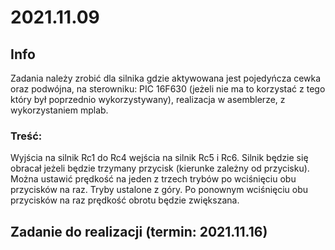 # 2021.11.09

## Info
Zadania należy zrobić dla silnika gdzie aktywowana jest pojedyńcza cewka oraz podwójna,
na sterowniku: PIC 16F630 (jeżeli nie ma to korzystać z tego który był poprzednio wykorzystywany), realizacja w asemblerze,
z wykorzystaniem mplab.

### Treść:
Wyjścia na silnik Rc1 do Rc4 wejścia na silnik Rc5 i Rc6.
Silnik będzie się obracał jeżeli będzie trzymany przycisk (kierunke zależny od przycisku). Można ustawić prędkość na jeden z trzech trybów po wciśnięciu obu przycisków na raz. Tryby ustalone z góry. Po ponownym wciśnięciu obu przycisków na raz prędkość obrotu będzie zwiększana.
 
## Zadanie do realizacji (termin: 2021.11.16)
